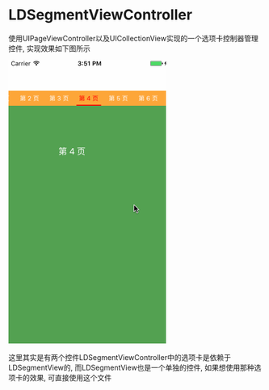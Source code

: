 # LDSegmentViewController
使用UIPageViewController以及UICollectionView实现的一个选项卡控制器管理控件, 实现效果如下图所示

![](https://github.com/LQQZYY/LDSegmentViewController/blob/master/滑动效果.gif)

这里其实是有两个控件LDSegmentViewController中的选项卡是依赖于LDSegmentView的, 而LDSegmentView也是一个单独的控件, 如果想使用那种选项卡的效果, 可直接使用这个文件

